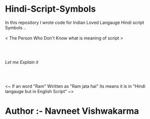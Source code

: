 # Hindi-Script-Symbols

In this repository  I wrote code for Indian Loved Langauge Hindi script Symbols ..
<br>
<br>
< The Person Who Don't Know what is meaning of script >

<br>
<br>

_Let me Explain it_

<br>
<br>

<~  If an word "Ram" Wiritten as "Ram jata hai" its means it is in "Hindi langauge but in English Script" ~>

# Author :- Navneet Vishwakarma
